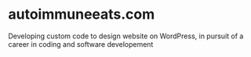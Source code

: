 # autoimmuneeats.com
Developing custom code to design website on WordPress, in pursuit of a career in coding and software developement 

